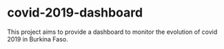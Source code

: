 # covid-2019-dashboard
This project aims to provide a dashboard to monitor the evolution of covid 2019 in Burkina Faso.
